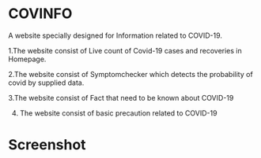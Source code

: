 # COVINFO
A website specially designed for Information related to COVID-19.

1.The website consist of Live count of Covid-19 cases and recoveries in Homepage.

2.The website consist of Symptomchecker which detects the probability of covid by supplied data.

3.The website consist of  Fact that need to be known about COVID-19

4. The website consist of basic precaution related to COVID-19 

# Screenshot 

